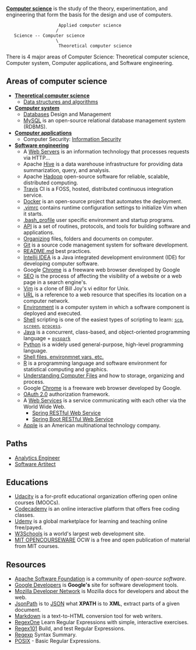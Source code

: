 [**Computer science**](https://en.wikipedia.org/wiki/Computer_science#Software_engineering) is the study of the theory, experimentation, and engineering that form the basis for the design and use of computers.

                        Applied computer science
                       / 
       Science -- Computer science 
                       \
                        Theoretical computer science 

There is 4 major areas of Computer Science: Theoretical computer science, Computer system, Computer applications, and Software engineering.

## Areas of computer science
- [**Theoretical computer science**](https://en.wikipedia.org/wiki/Theoretical_computer_science)
  - [Data structures and algorithms](/docs/algorithms-and-data-structures.md)
- [**Computer system**](https://en.wikipedia.org/wiki/Computer_science#Computer_systems)
  - [Databases](/docs/database-design-managment.md) Design and Management
  - [MySQL](/docs/mysql.md) is an open-source relational database management system (RDBMS).
- [**Computer applications**](https://en.wikipedia.org/wiki/Computer_science#Computer_applications)
  - Computer Security: [Information Security](/docs/information-security.md)
- [**Software engineering**](https://en.wikipedia.org/wiki/Software_engineering)
  - A [Web Servers](/docs/servers.md) is an information technology that processes requests via HTTP...
  - Apache [Hive](/docs/hive.md) is a data warehouse infrastructure for providing data summarization, query, and analysis.
  - Apache [Hadoop](/docs/hadoop.md) open-source software for reliable, scalable, distributed computing.
  - [Travis](/docs/travis.md) CI is a FOSS, hosted, distributed continuous integration service.
  - [Docker](/docs/docker.md) is an open-source project that automates the deployment.
  - [.vimrc](/docs/.vimrc) contains runtime configuration settings to initialize Vim when it starts.
  - [.bash_profile](/docs/.bash_profile) user specific environment and startup programs.
  - [API](/docs/api.md) is a set of routines, protocols, and tools for building software and applications.
  - [Organizing](/docs/organizing.md) files, folders and documents on computer.
  - [Git](docs/git.md) is a source code management system for software development.
  - [README.md](/docs/git-readme.md) best practices.
  - [Intellij IDEA](docs/intellij-idea.md) is a Java integrated development environment (IDE) for developing computer software.
  - Google [Chrome](docs/chrome.md) is a freeware web browser developed by Google
  - [SEO](docs/seo.md) is the process of affecting the visibility of a website or a web page in a search engine's.
  - [Vim](/docs/vim.md) is a clone of Bill Joy's vi editor for Unix.
  - [URL](/docs/url.md) is a reference to a web resource that specifies its location on a computer network.
  - [Environment](/docs/environments.md) is a computer system in which a software component is deployed and executed.  
  - [Shell](/docs/shell.md) scripting is one of the easiest types of scripting to learn: [`scp`](/docs/shell.md#scp), [`screen`](/docs/shell.md#screen), [`process`](/docs/shell.md#process).
  - [Java](/docs/java.md) is a concurrent, class-based, and object-oriented programming language + [`pyspark`](/docs/python.md#pyspark)
  - [Python](/docs/python.md) is a widely used general-purpose, high-level programming language.
  - [Shell files, environmnet vars, etc.](/docs/shell.md)
  - [R](/docs/programming/r.md) is a programming language and software environment for statistical computing and graphics.
  - [Understanding Computer Files](/docs/organizing.md) and how to storage, organizing and process.
  - Google [Chrome](/docs/chrome.md) is a freeware web browser developed by Google.
  - [OAuth 2.0](/docs/oauth2.0.md) authorization framework.
  - A [Web Services](/docs/services.md) is a service communicating with each other via the World Wide Web.
    - [Spring RESTful Web Service](https://github.com/vsamov/spring-skeleton)
    - [Spring Boot RESTful Web Service](https://github.com/vsamov/spring-boot-skeleton)
  - [Apple](/docs/apple.md) is an American multinational technology company.

## Paths

- [Analytics Engineer](/docs/data-engineering.md)
- [Software Artitect](/docs/software-arhitecture.md)

## Educations

- [Udacity](https://www.udacity.com/) is a for-profit educational organization offering open online courses (MOOCs).
- [Codecademy](https://www.codecademy.com/) is an online interactive platform that offers free coding classes.
- [Udemy](https://www.udemy.com/) is a global marketplace for learning and teaching online free/payed.
- [W3Schools](http://www.w3schools.com/) is a world's largest web development site.
- [MIT OPENCOURSEWARE](https://ocw.mit.edu/index.htm) OCW is a free and open publication of material from MIT courses.

## Resources

- [Apache Software Foundation](http://www.apache.org/) is a community of *open-source software*.
- [Google Developers](https://developers.google.com/) is **Google's** site for software development tools.
- [Mozilla Developer Network](https://developer.mozilla.org) is Mozilla docs for developers and about the web.
- [JsonPath](https://code.google.com/p/json-path/) is to [JSON](http://www.json.org/) what **XPATH** is to **XML**, extract parts of a given document.
- [Markdown](http://daringfireball.net/projects/markdown/) is a text-to-HTML conversion tool for web writers.
- [RegexOne](http://regexone.com/) Learn Regular Expressions with simple, interactive exercises.
- [Regex101](https://regex101.com/) Build, and test Regular Expressions.
- [Regexp](http://webcache.googleusercontent.com/search?q=cache%3ahttp://www.greenend.org.uk/rjk/2002/06/regexp.html)  Syntax Summary.
- [POSIX](https://en.wikibooks.org/wiki/Regular_Expressions/POSIX_Basic_Regular_Expressions) - Basic Regular Expressions.
